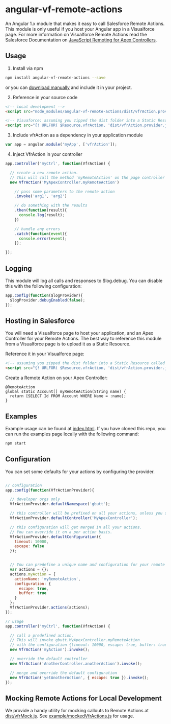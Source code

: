 # angular-vf-remote-actions
An Angular 1.x module that makes it easy to call Salesforce Remote Actions.
This module is only useful if you host your Angular app in a Visualforce page.
For more information on Visualforce Remote Actions read the Salesforce Documentation on [JavaScript Remoting for Apex Controllers](https://developer.salesforce.com/docs/atlas.en-us.pages.meta/pages/pages_js_remoting.htm).

## Usage
1. Install via npm
  ```bash
  npm install angular-vf-remote-actions --save
  ```
  or you can [download manually](dist/vfrAction.provider.js) and include it in your project.

2. Reference in your source code
  ```html
  <!-- local development -->
  <script src="node_modules/angular-vf-remote-actions/dist/vfrAction.provider.js"></script>

  <!-- Visuaforce: assuming you zipped the dist folder into a Static Resource called 'vfrAction' -->
  <script src="{! URLFOR( $Resource.vfrAction, 'dist/vfrAction.provider.js' ) }"></script>
  ```

3. Include vfrAction as a dependency in your application module
  ```javascript
  var app = angular.module('myApp', ['vfrAction']);
  ```

4. Inject VfrAction in your controller
  ```javascript
  app.controller('myCtrl', function(VfrAction) {

    // create a new remote action.
    // This will call the method 'myRemoteAction' on the page controller 'MyApexController'
    new VfrAction('MyApexController.myRemoteAction')

      // pass some parameters to the remote action
      .invoke('arg1', 'arg2')

      // do something with the results
      .then(function(result){
        console.log(result);
      })

      // handle any errors
      .catch(function(event){
        console.error(event);
      });

  });
  ```


## Logging
This module will log all calls and responses to $log.debug. You can disable this with the following configuration:
```javascript
app.config(function($logProvider){
  $logProvider.debugEnabled(false);
});
```


## Hosting in Salesforce
You will need a Visualforce page to host your application, and an Apex Controller for your Remote Actions.
The best way to reference this module from a Visualforce page is to upload it as a Static Resource.

Reference it in your Visualforce page:
```html
<!-- assuming you zipped the dist folder into a Static Resource called 'vfrAction' -->
<script src="{! URLFOR( $Resource.vfrAction, 'dist/vfrAction.provider.js' ) }"></script>
```

Create a Remote Action on your Apex Controller:
```apex
@RemoteAction
global static Account[] myRemoteAction(String name) {
  return [SELECT Id FROM Account WHERE Name = :name];
}
```


## Examples
Example usage can be found at [index.html](index.html).
If you have cloned this repo, you can run the examples page locally with the following command:
```bash
npm start
```


## Configuration
You can set some defaults for your actions by configuring the provider.

```javascript

// configuration
app.config(function(VfrActionProvider){

  // developer orgs only
  VfrActionProvider.defaultNamespace('gbutt');

  // this controller will be prefixed on all your actions, unless you specify another controller
  VfrActionProvider.defaultController('MyApexController');

  // this configuration will get merged in all your actions.
  // You can override it on a per action basis.
  VfrActionProvider.defaultConfiguration({
    timeout: 10000,
    escape: false
  });


  // You can predefine a unique name and configuration for your remote actions.
  var actions = {};
  actions.myAction = {
    actionName: 'myRemoteAction',
    configuration: {
      escape: true,
      buffer: true
    }
  };
  VfrActionProvider.actions(actions);
});

// usage
app.controller('myCtrl', function(VfrAction) {

  // call a predefined action.
  // This will invoke gbutt.MyApexController.myRemoteAction
  // with the configuration {timeout: 10000, escape: true, buffer: true}
  new VfrAction('myAction').invoke();

  // override the default controller
  new VfrAction('AnotherController.anotherAction').invoke();

  // merge and override the default configuration
  new VfrAction('yetAnotherAction', { escape: true }).invoke();
});
```


## Mocking Remote Actions for Local Development
We provide a handy utility for mocking callouts to Remote Actions at [dist/vfrMock.js](dist/vfrMock.js).
See [example/mockedVfrActions.js](example/mockedVfrActions.js) for usage.